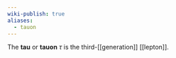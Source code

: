 ```yaml
---
wiki-publish: true
aliases:
  - tauon
---
```

The **tau** or **tauon** $\tau$ is the third-[[generation]] [[lepton]].